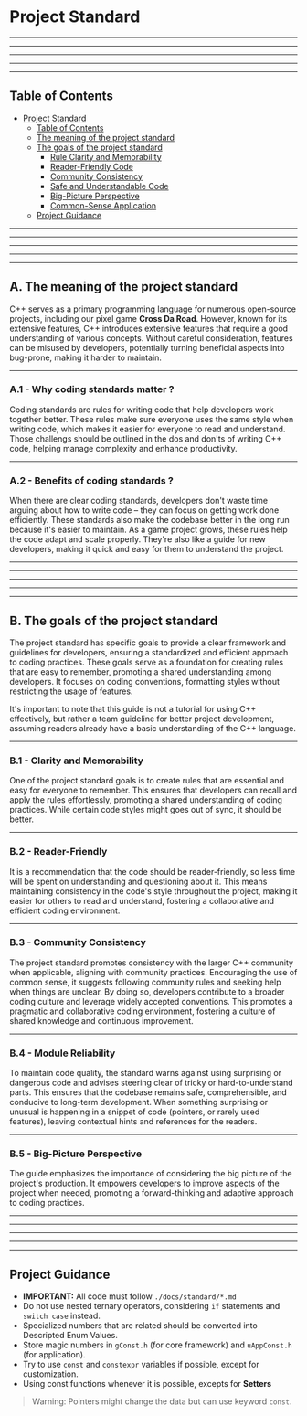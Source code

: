 # Project Standard

---
---
---
---
---

## Table of Contents

- [Project Standard](#project-standard)
  - [Table of Contents](#table-of-contents)
  - [The meaning of the project standard](#the-meaning-of-the-project-standard)
  - [The goals of the project standard](#the-goals-of-the-project-standard)
    - [Rule Clarity and Memorability](#rule-clarity-and-memorability)
    - [Reader-Friendly Code](#reader-friendly-code)
    - [Community Consistency](#community-consistency)
    - [Safe and Understandable Code](#safe-and-understandable-code)
    - [Big-Picture Perspective](#big-picture-perspective)
    - [Common-Sense Application](#common-sense-application)
  - [Project Guidance](#project-guidance)

---
---
---
---
---

## A. The meaning of the project standard

C++ serves as a primary programming language for numerous open-source projects, including our pixel game **Cross Da Road**. However, known for its extensive features, C++ introduces extensive features that require a good understanding of various concepts. Without careful consideration, features can be misused by developers, potentially turning beneficial aspects into bug-prone, making it harder to maintain.

---

### A.1 - Why coding standards matter ?

Coding standards are rules for writing code that help developers work together better. These rules make sure everyone uses the same style when writing code, which makes it easier for everyone to read and understand. Those challengs should be outlined in the dos and don'ts of writing C++ code, helping manage complexity and enhance productivity.

---

### A.2 - Benefits of coding standards ?

When there are clear coding standards, developers don't waste time arguing about how to write code – they can focus on getting work done efficiently. These standards also make the codebase better in the long run because it's easier to maintain. As a game project grows, these rules help the code adapt and scale properly. They're also like a guide for new developers, making it quick and easy for them to understand the project.

---
---
---
---
---

## B. The goals of the project standard

The project standard has specific goals to provide a clear framework and guidelines for developers, ensuring a standardized and efficient approach to coding practices. These goals serve as a foundation for creating rules that are easy to remember, promoting a shared understanding among developers. It focuses on coding conventions, formatting styles without restricting the usage of features.

It's important to note that this guide is not a tutorial for using C++ effectively, but rather a team guideline for better project development, assuming readers already have a basic understanding of the C++ language.

---

### B.1 - Clarity and Memorability

One of the project standard goals is to create rules that are essential and easy for everyone to remember. This ensures that developers can recall and apply the rules effortlessly, promoting a shared understanding of coding practices. While certain code styles might goes out of sync, it should be better.

---

### B.2 - Reader-Friendly

It is a recommendation that the code should be reader-friendly, so less time will be spent on understanding and questioning about it. This means maintaining consistency in the code's style throughout the project, making it easier for others to read and understand, fostering a collaborative and efficient coding environment.

---

### B.3 - Community Consistency

The project standard promotes consistency with the larger C++ community when applicable, aligning with community practices. Encouraging the use of common sense, it suggests following community rules and seeking help when things are unclear. By doing so, developers contribute to a broader coding culture and leverage widely accepted conventions. This promotes a pragmatic and collaborative coding environment, fostering a culture of shared knowledge and continuous improvement.

---

### B.4 - Module Reliability

To maintain code quality, the standard warns against using surprising or dangerous code and advises steering clear of tricky or hard-to-understand parts. This ensures that the codebase remains safe, comprehensible, and conducive to long-term development. When something surprising or unusual is happening in a snippet of code (pointers, or rarely used features), leaving contextual hints and references for the readers.

---

### B.5 - Big-Picture Perspective

The guide emphasizes the importance of considering the big picture of the project's production. It empowers developers to improve aspects of the project when needed, promoting a forward-thinking and adaptive approach to coding practices.

---
---
---
---
---

## Project Guidance

- **IMPORTANT:** All code must follow `./docs/standard/*.md`
- Do not use nested ternary operators, considering `if` statements and `switch case` instead.
- Specialized numbers that are related should be converted into Descripted Enum Values.
- Store magic numbers in `gConst.h` (for core framework) and `uAppConst.h` (for application).
- Try to use `const` and `constexpr` variables if possible, except for customization.
- Using const functions whenever it is possible, excepts for **Setters**

> Warning: Pointers might change the data but can use keyword `const`.
